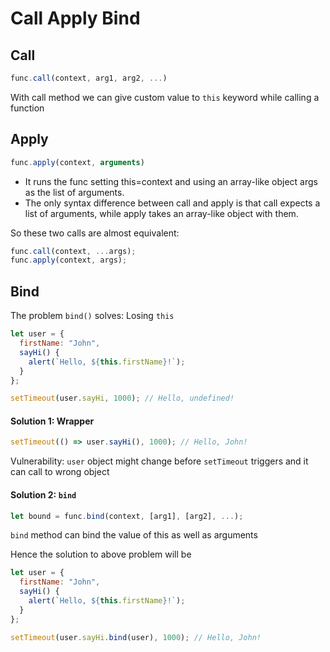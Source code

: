 # Call Apply Bind

## Call
```javascript
func.call(context, arg1, arg2, ...)
```
With call method we can give custom value to `this` keyword while calling a function

## Apply
```javascript
func.apply(context, arguments)
```
- It runs the func setting this=context and using an array-like object args as the list of arguments.
- The only syntax difference between call and apply is that call expects a list of arguments, while apply takes an array-like object with them.

So these two calls are almost equivalent:
```javascript
func.call(context, ...args);
func.apply(context, args);
```

## Bind
The problem `bind()` solves: Losing `this`
```javascript
let user = {
  firstName: "John",
  sayHi() {
    alert(`Hello, ${this.firstName}!`);
  }
};

setTimeout(user.sayHi, 1000); // Hello, undefined!
```
#### Solution 1: Wrapper
```javascript
setTimeout(() => user.sayHi(), 1000); // Hello, John!
```
Vulnerability: `user` object might change before `setTimeout` triggers and it can call to wrong object

#### Solution 2: `bind`
```javascript
let bound = func.bind(context, [arg1], [arg2], ...);
```
`bind` method can bind the value of this as well as arguments

Hence the solution to above problem will be
```javascript
let user = {
  firstName: "John",
  sayHi() {
    alert(`Hello, ${this.firstName}!`);
  }
};

setTimeout(user.sayHi.bind(user), 1000); // Hello, John!
```